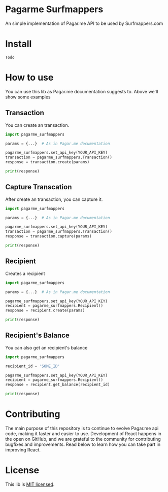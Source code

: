 # Pagarme Surfmappers
An simple implementation of Pagar.me API to be used by Surfmappers.com

# Install
```Todo```

# How to use
You can use this lib as Pagar.me documentation suggests to. Above we'll show some examples

## Transaction
You can create an transaction.

```python
import pagarme_surfmappers

params = {...}  # As in Pagar.me documentation

pagarme_surfmappers.set_api_key(YOUR_API_KEY)
transaction = pagarme_surfmappers.Transaction()
response = transaction.create(params)

print(response)
```

## Capture Transcation
After create an transaction, you can capture it.

```python
import pagarme_surfmappers

params = {...}  # As in Pagar.me documentation

pagarme_surfmappers.set_api_key(YOUR_API_KEY)
transaction = pagarme_surfmappers.Transaction()
response = transaction.capture(params)

print(response)
```

## Recipient
Creates a recipient

```python
import pagarme_surfmappers

params = {...}  # As in Pagar.me documentation

pagarme_surfmappers.set_api_key(YOUR_API_KEY)
recipient = pagarme_surfmappers.Recipient()
response = recipient.create(params)

print(response)
```

## Recipient's Balance
You can also get an recipient's balance

```python
import pagarme_surfmappers

recipient_id = 'SOME_ID'

pagarme_surfmappers.set_api_key(YOUR_API_KEY)
recipient = pagarme_surfmappers.Recipient()
response = recipient.get_balance(recipient_id)

print(response)
```

# Contributing
The main purpose of this repository is to continue to evolve Pagar.me api code, making it faster and easier to use. Development of React happens in the open on GitHub, and we are grateful to the community for contributing bugfixes and improvements. Read below to learn how you can take part in improving React.

# License
This lib is [MIT licensed](./LICENSE).